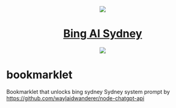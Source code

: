 <p align="center">
    <img src="https://github.com/bingsydney/bookmarklet/assets/16543239/6fba5140-7ba9-4130-b74f-caa01cd3cbe0">
</p>

<h1 align="center"><a href="https://chrome.google.com/webstore/detail/bingai/llgmhgbhloiogekbjbnoilgaleahkkpi">Bing AI Sydney</a>  </h1>
<p align="center">
  <a href="https://chrome.google.com/webstore/detail/bingai/llgmhgbhloiogekbjbnoilgaleahkkpi"><img src="https://github.com/Claudiohbsantos/github-material-icons-extension/raw/master/assets/chrome-web-store.png"></a>  
</p>

# bookmarklet
Bookmarklet that unlocks bing sydney 
Sydney system prompt by
https://github.com/waylaidwanderer/node-chatgpt-api
